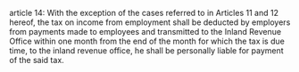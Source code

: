 article 14: 
With the exception of the cases referred to in Articles 11 and 12 hereof, the tax on income from employment shall be deducted by employers from payments made to employees and transmitted to the Inland Revenue Office within one
 month from the end of the month for which the tax is due time, to the inland revenue office, he shall be personally liable for payment of the said tax. 
<ul>
</ul>